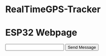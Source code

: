 # RealTimeGPS-Tracker
<!DOCTYPE html>
<html>
<head>
  <meta charset="utf-8">
  <title>ESP32 Webpage</title>
</head>
<body>
  <h1>ESP32 Webpage</h1>

  <form action="/message" method="post">
    <input type="text" name="message">
    <button type="submit">Send Message</button>
  </form>

  <script>
    function sendMessage() {
      var message = document.getElementById("message").value;
      var longitude = document.getElementById("longitude").value;
      var latitude = document.getElementById("latitude").value;

      // Check to make sure that the longitude and latitude values are valid
      if (isNaN(longitude) || isNaN(latitude)) {
        console.log("Invalid longitude or latitude value!");
        return;
      }

      // Create a new XMLHttpRequest object
      var xhr = new XMLHttpRequest();

      // Set the request method to POST
      xhr.open("POST", "/message");

      // Set the request headers
      xhr.setRequestHeader("Content-Type", "application/json");

      // Send the request body
      xhr.send(JSON.stringify({
        message: message,
        longitude: longitude,
        latitude: latitude
      }));

      // Handle the response
      xhr.onload = function() {
        if (xhr.status === 200) {
          // Success!
          console.log("Message sent successfully!");

          // Update the map with the object's current location
          var map = new mapboxgl.Map({
            container: 'map',
            style: 'mapbox://styles/mapbox/streets-v11',
            center: [longitude, latitude],
            zoom: 16
          });

          // Add a marker to the map
          var marker = new mapboxgl.Marker()
            .setLngLat([longitude, latitude])
            .addTo(map);

          // Update the marker's position when the object moves
          setInterval(function() {
            // Get the object's current location
            var location = getObjectLocation();

            // Update the marker's position
            marker.setLngLat([location.longitude, location.latitude]);
          }, 1000);
        } else {
          // Error!
          console.log("Error sending message: " + xhr.status);
        }
      };
    }

    // Add a button to the webpage
    var sendMessageButton = document.getElementById("sendMessageButton");

    // When the button is clicked, send the message to the ESP32
    sendMessageButton.addEventListener("click", function() {
      sendMessage();
    });

    // Function to get the object's current location
    function getObjectLocation() {
      // TODO: Implement this function
      return {
        longitude: 0,
        latitude: 0
      };
    }
  </script>
</body>
</html>
